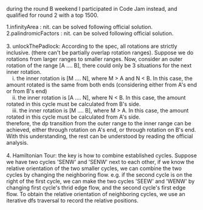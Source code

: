 during the round B weekend I participated in Code Jam instead, and qualified for round 2 with a top 1500.<br />

1.infinityArea : nit. can be solved following official solution.<br />
2.palindromicFactors : nit. can be solved following official solution.<br /><br />
3. unlockThePadlock: According to the spec, all rotations are strictly inclusive. (there can't be partially overlap rotation ranges). 
Suppose we do rotations from larger ranges to smaller ranges. Now, consider an outer rotation of the range \[A .... B\], there could only be 3 situations for the next inner rotation. <br />
&nbsp;&nbsp;&nbsp;&nbsp;i. the inner rotation is \[M .... N\], where M > A and N < B. In this case, the amount rotated is the same from both ends (considering either from A's end or from B's end)<br />
&nbsp;&nbsp;&nbsp;&nbsp;ii. the inner rotation is \[A .... N\], where N < B. In this case, the amount rotated in this cycle must be calculated from B's side.<br />
&nbsp;&nbsp;&nbsp;&nbsp;iii. the inner rotation is \[M .... B\], where M > A. In this case, the amount rotated in this cycle must be calculated from A's side.<br />
therefore, the dp transition from the outer range to the inner range can be achieved, either through rotation on A's end, or through rotation on B's end. With this understanding, the rest can be understood by reading the official analysis. <br /><br />
4. Hamiltonian Tour: the key is how to combine established cycles. Suppose we have two cycles 'SENW' and 'SENW' next to each other, if we know the relative orientation of the two smaller cycles, we can combine the two cycles by changing the neighboring flow. e.g. if the second cycle is on the right of the first cycle, we can make the two cycles 'SEEW' and 'WENW' by changing first cycle's thrid edge flow, and the second cycle's first edge flow. To obtain the relative orientation of neighboring cycles, we use an iterative dfs traversal to record the relative positions.<br />

